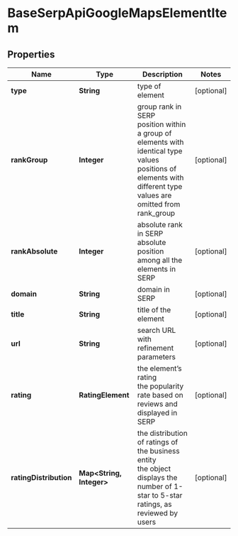 # BaseSerpApiGoogleMapsElementItem


## Properties

| Name | Type | Description | Notes |
|------------ | ------------- | ------------- | -------------|
**type** | **String** | type of element |[optional]|
**rankGroup** | **Integer** | group rank in SERP<br>position within a group of elements with identical type values<br>positions of elements with different type values are omitted from rank_group |[optional]|
**rankAbsolute** | **Integer** | absolute rank in SERP<br>absolute position among all the elements in SERP |[optional]|
**domain** | **String** | domain in SERP |[optional]|
**title** | **String** | title of the element |[optional]|
**url** | **String** | search URL with refinement parameters |[optional]|
**rating** | **RatingElement** | the element’s rating <br>the popularity rate based on reviews and displayed in SERP |[optional]|
**ratingDistribution** | **Map<String, Integer>** | the distribution of ratings of the business entity<br>the object displays the number of 1-star to 5-star ratings, as reviewed by users |[optional]|